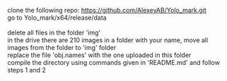 clone the following repo:
https://github.com/AlexeyAB/Yolo_mark.git
\
go to Yolo_mark/x64/release/data  
\
delete all files in the folder 'img'
\
in the drive there are 210 images in a folder with your name, move all images from the folder to 'img' folder
\
replace the file 'obj.names' with the one uploaded in this folder
\
compile the directory using commands given in 'README.md' and follow steps 1 and 2
